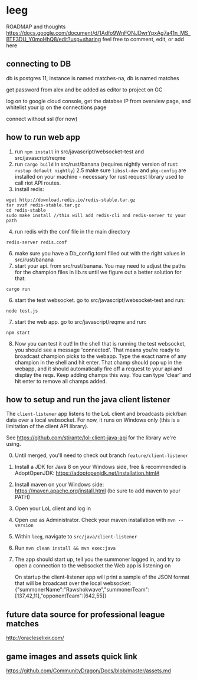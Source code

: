# leeg
ROADMAP and thoughts
https://docs.google.com/document/d/1Adfo9WnFONJDwrYpxAg7a41n_MS_BTF3DU_Y0moHhQ8/edit?usp=sharing
feel free to comment, edit, or add here

## connecting to DB
db is postgres 11, instance is named matches-na, db is named matches

get password from alex and be added as editor to project on GC

log on to google cloud console, get the databse IP from overview page, and whitelist your ip on the connections page

connect without ssl (for now)

## how to run web app
1. run `npm install` in src/javascript/websocket-test and src/javascript/reqme
2. run `cargo build` in src/rust/banana (requires nightly version of rust: `rustup default nightly`)
2.5 make sure `libssl-dev` and `pkg-config` are installed on your machine - necessary for rust request library used to call riot API routes.
3. install redis:
 ```
 wget http://download.redis.io/redis-stable.tar.gz
tar xvzf redis-stable.tar.gz
cd redis-stable
sudo make install //this will add redis-cli and redis-server to your path
 ```
 4. run redis with the conf file in the main directory
 ```
 redis-server redis.conf
 ```
 6. make sure you have a Db_config.toml filled out with the right values in src/rust/banana
 5. start your api. from src/rust/banana. You may need to adjust the paths for the champion files in lib.rs until we figure out a better solution for that:
 ```
 cargo run
 ```
 6. start the test websocket. go to src/javascript/websocket-test and run:
 ```
 node test.js
 ```
 7. start the web app. go to src/javascript/reqme and run:
 ```
 npm start
 ```
 8. Now you can test it out! In the shell that is running the test websocket, you should see a message 'connected'. That means you're ready to broadcast champion picks to the webapp. Type the exact name of any champion in the shell and hit enter. That champ should pop up in the webapp, and it should automatically fire off a request to your api and display the reqs. Keep adding champs this way. You can type 'clear' and hit enter to remove all champs added. 

## how to setup and run the java client listener

The `client-listener` app listens to the LoL client and broadcasts pick/ban data over a local websocket.
For now, it runs on Windows only (this is a limitation of the client API library).

See https://github.com/stirante/lol-client-java-api for the library we're using.

 0. Until merged, you'll need to check out branch `feature/client-listener`
 1. Install a JDK for Java 8 on your Windows side, free & recommended is AdoptOpenJDK: https://adoptopenjdk.net/installation.html#
 2. Install maven on your Windows side: https://maven.apache.org/install.html (be sure to add maven to your PATH)
 3. Open your LoL client and log in
 4. Open `cmd` as Administrator. Check your maven installation with `mvn --version`
 5. Within `leeg`, navigate to `src/java/client-listener`
 6. Run `mvn clean install && mvn exec:java`
 7. The app should start up, tell you the summoner logged in, and try to open a connection to the websocket the Web app is listening on
    
    On startup the client-listener app will print a sample of the JSON format that will be broadcast over the local websocket:
    {"summonerName":"Rawshokwave","summonerTeam":[137,42,11],"opponentTeam":[642,55]}

## future data source for professional league matches 
http://oracleselixir.com/

## game images and assets quick link
https://github.com/CommunityDragon/Docs/blob/master/assets.md
